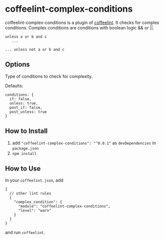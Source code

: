 # coffeelint-complex-conditions

coffeelint-complex-conditions is a plugin of [coffeelint](http://www.coffeelint.org/). It checks for complex conditions. Complex conditions are conditions with boolean logic && or ||.

```
unless a or b and c
   ...

... unless not a or b and c

```

## Options

Type of conditions to check for complexity.

Defaults:
```
conditions: {
  if: false,
  unless: true,
  post_if: false,
  post_unless: true
}
```

## How to Install

1. add `"coffeelint-complex-conditions": "^0.0.1"` as `devDependencies` in `package.json`
2. `npm install`

## How to Use

In your `coffeelint.json`, add

```
{
  // other lint rules
  {
    "complex_condition": {
      "module": "coffeelint-complex-conditions",
      "level": "warn"
    }
  }
}
```

and run `coffeelint`.
